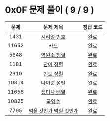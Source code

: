 # 0x0F 문제 풀이 ( 9 / 9 )

| 문제 | 문제 제목 | 정답 코드 |
| :--: | :--: | :--: |
| 1431 | [시리얼 번호](https://www.acmicpc.net/problem/1431) | [완료](./solutions/1431.cpp) |
| 11652 | [카드](https://www.acmicpc.net/problem/11652) | [완료](./solutions/11652.cpp) |
| 5648 | [역원소 정렬](https://www.acmicpc.net/problem/5648) | [완료](./solutions/5648.cpp) |
| 1181 | [단어 정렬](https://www.acmicpc.net/problem/1181) | [완료](./solutions/1181.cpp) |
| 2910 | [빈도 정렬](https://www.acmicpc.net/problem/2910) | [완료](./solutions/2910.cpp) |
| 10814 | [나이순 정렬](https://www.acmicpc.net/problem/10814) | [완료](./solutions/10814.cpp) |
| 11656 | [접미사 배열](https://www.acmicpc.net/problem/11656) | [완료](./solutions/11656.cpp) |
| 10825 | [국영수](https://www.acmicpc.net/problem/10825) | [완료](./solutions/10825.cpp) |
| 7795 | [먹을 것인가 먹힐 것인가](https://www.acmicpc.net/problem/7795) | [완료](./solutions/7795.cpp) |
